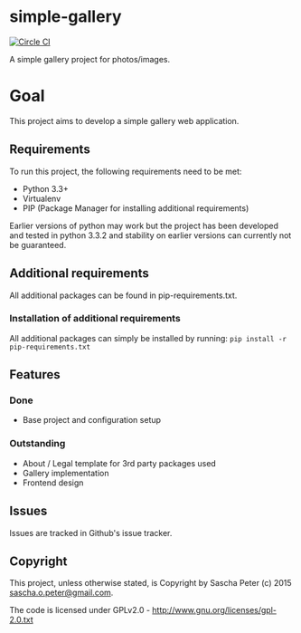 # simple-gallery

[![Circle CI](https://circleci.com/gh/Sascha-Peter/simple_gallery.svg?style=svg)](https://circleci.com/gh/Sascha-Peter/simple_gallery)

A simple gallery project for photos/images.

# Goal
This project aims to develop a simple gallery web application.

## Requirements
To run this project, the following requirements need to be met:
* Python 3.3+
* Virtualenv
* PIP (Package Manager for installing additional requirements)

Earlier versions of python may work but the project has been developed and tested in 
python 3.3.2 and stability on earlier versions can currently not be guaranteed.

## Additional requirements
All additional packages can be found in pip-requirements.txt.

### Installation of additional requirements
All additional packages can simply be installed by running:
`pip install -r pip-requirements.txt`

## Features

### Done
* Base project and configuration setup

### Outstanding
* About / Legal template for 3rd party packages used
* Gallery implementation
* Frontend design

## Issues
Issues are tracked in Github's issue tracker.

## Copyright
This project, unless otherwise stated, is Copyright by Sascha Peter (c) 2015 sascha.o.peter@gmail.com.

The code is licensed under GPLv2.0 - http://www.gnu.org/licenses/gpl-2.0.txt
